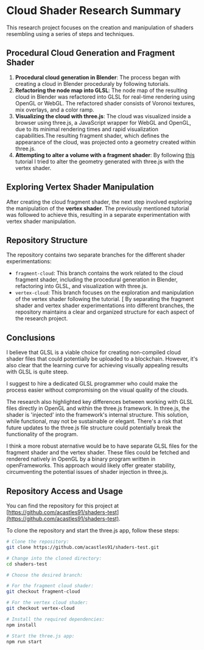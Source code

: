 # Cloud Shader Research Summary

This research project focuses on the creation and manipulation of shaders resembling using a series of steps and techniques.

## Procedural Cloud Generation and Fragment Shader

1. **Procedural cloud generation in Blender**: The process began with creating a cloud in Blender proceduraly by following tutorials.
2. **Refactoring the node map into GLSL**: The node map of the resulting cloud in Blender was refactored into GLSL for real-time rendering using OpenGL or WebGL. The refactored shader consists of Voronoi textures, mix overlays, and a color ramp.
3. **Visualizing the cloud with three.js**: The cloud was visualized inside a browser using three.js, a JavaScript wrapper for WebGL and OpenGL, due to its minimal rendering times and rapid visualization capabilities.The resulting fragment shader, which defines the appearance of the cloud, was projected onto a geometry created within three.js.
4. **Attempting to alter a volume with a fragment shader**: By following [this]('https://www.youtube.com/watch?v=oKbCaj1J6EI&t=244s') tutorial I tried to alter the geometry generated with three.js with the vertex shader.

## Exploring Vertex Shader Manipulation

After creating the cloud fragment shader, the next step involved exploring the manipulation of the **vertex shader**. The previously mentioned tutorial was followed to achieve this, resulting in a separate experimentation with vertex shader manipulation.

## Repository Structure

The repository contains two separate branches for the different shader experimentations:

- `fragment-cloud`: This branch contains the work related to the cloud fragment shader, including the procedural generation in Blender, refactoring into GLSL, and visualization with three.js.
- `vertex-cloud`: This branch focuses on the exploration and manipulation of the vertex shader following the tutorial.
[
By separating the fragment shader and vertex shader experimentations into different branches, the repository maintains a clear and organized structure for each aspect of the research project.

## Conclusions

I believe that GLSL is a viable choice for creating non-compiled cloud shader files that could potentially be uploaded to a blockchain. However, it's also clear that the learning curve for achieving visually appealing results with GLSL is quite steep.

I suggest to hire a dedicated GLSL programmer who could make the process easier without compromising on the visual quality of the clouds.

The research also highlighted key differences between working with GLSL files directly in OpenGL and within the three.js framework. In three.js, the shader is 'injected' into the framework's internal structure. This solution, while functional, may not be sustainable or elegant. There's a risk that future updates to the three.js file structure could potentially break the functionality of the program.

I think a more robust aternative would be to have separate GLSL files for the fragment shader and the vertex shader. These files could be fetched and rendered natively in OpenGL by a binary program written in openFrameworks. This approach would likely offer greater stability, circumventing the potential issues of shader injection in three.js.

## Repository Access and Usage

You can find the repository for this project at [https://github.com/acastles91/shaders-test](https://github.com/acastles91/shaders-test).

To clone the repository and start the three.js app, follow these steps:

```bash
# Clone the repository:
git clone https://github.com/acastles91/shaders-test.git

# Change into the cloned directory:
cd shaders-test

# Choose the desired branch:

# For the fragment cloud shader:
git checkout fragment-cloud

# For the vertex cloud shader:
git checkout vertex-cloud

# Install the required dependencies:
npm install

# Start the three.js app:
npm run start

